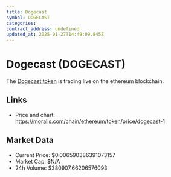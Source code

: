 ```yaml
---
title: Dogecast
symbol: DOGECAST
categories: 
contract_address: undefined
updated_at: 2025-01-27T14:49:09.845Z
---
```


# Dogecast (DOGECAST)
The [Dogecast token](https://moralis.com/chain/ethereum/token/price/dogecast-1) is trading live on the ethereum blockchain.

## Links
- Price and chart: https://moralis.com/chain/ethereum/token/price/dogecast-1

## Market Data
- Current Price: $0.006590386391073157
- Market Cap: $N/A
- 24h Volume: $380907.66206576093
